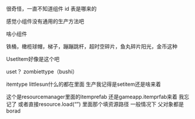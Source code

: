 很奇怪，一直不知道组件 id 表是哪来的

感觉小组件没有通用的生产方法吧

啥小组件

铁桶，橄榄球帽，梯子，蹦蹦跳杆，超时空碎片，鱼丸碎片阳光，金币这种

UsetItem好像是这个吧

uset？
zombiettype（bushi）

itemtype
littlesun什么的都在里面
生产我记得是setitem还是啥来着

这个是resourcemanager里面的itemprefab
还是gameapp.itemprfab来着
我忘记了
或者直接resource.load(“”)
里面那个填资源路径
一般情况下 父对象都是borad